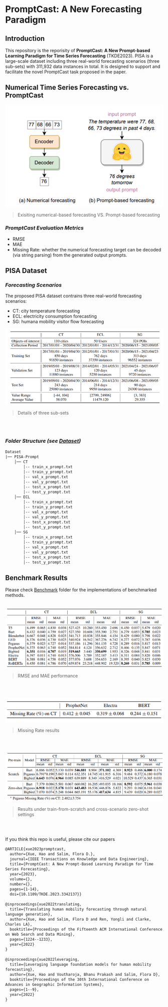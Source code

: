 # PromptCast: A New Forecasting Paradigm

## Introduction
This repository is the reporisity of **PromptCast: A New Prompt-based Learning Paradigm for Time Series Forecasting** (TKDE2023). PISA is a large-scale dataset including three real-world forecasting scenarios (three sub-sets) with 311,932 data instances in total. It is designed to support and facilitate the novel PromptCast task proposed in the paper. 


## Numerical Time Series Forecasting vs. PromptCast
![](resources/concept.png)

> Exisiting numerical-based forecasting VS. Prompt-based forecasting

### ***PromptCast Evaluation Metrics***
- RMSE
- MAE
- Missing Rate: whether the numerical forecasting target can be decoded (via string parsing) from the generated output prompts.


## PISA Dataset
### ***Forecasting Scenarios***
The proposed PISA dataset contrains three real-world forecasting scenarios:
- CT: city temperature forecasting
- ECL: electricity consumption forecasting
- SG: humana mobility visitor flow forecasting

![](resources/statistics.png)

> Details of three sub-sets
> 
<br></br>

### ***Folder Structure (see [Dataset](Dataset/README.md))***
```text
Dataset
|── PISA-Prompt
    │── CT
        │-- train_x_prompt.txt
        │-- train_y_prompt.txt
        │-- val_x_prompt.txt
        │-- val_y_prompt.txt
        │-- test_x_prompt.txt
        │-- test_y_prompt.txt
    │── ECL
        │-- train_x_prompt.txt
        │-- train_y_prompt.txt
        │-- val_x_prompt.txt
        │-- val_y_prompt.txt
        │-- test_x_prompt.txt
        │-- test_y_prompt.txt  
    │── SG
        │-- train_x_prompt.txt
        │-- train_y_prompt.txt
        │-- val_x_prompt.txt
        │-- val_y_prompt.txt
        │-- test_x_prompt.txt
        │-- test_y_prompt.txt   
```

## Benchmark Results
Please check [Benchmark](Benchmark/README.md) folder for the implementations of benchmarked methods.
<br></br>

![](resources/result_1.png)

> RMSE and MAE performance
> 
<br></br>

![](resources/result_2.png)

> Missing Rate results
> 
<br></br>

![](resources/result_3.png)

> Results under train-from-scratch and cross-scenario zero-shot settings
> 
<br></br>

If you think this repo is useful, please cite our papers


```
@ARTICLE{xue2023promptcast,
  author={Xue, Hao and Salim, Flora D.},
  journal={IEEE Transactions on Knowledge and Data Engineering}, 
  title={PromptCast: A New Prompt-Based Learning Paradigm for Time Series Forecasting}, 
  year={2023},
  volume={},
  number={},
  pages={1-14},
  doi={10.1109/TKDE.2023.3342137}}

@inproceedings{xue2022translating, 
  title={Translating human mobility forecasting through natural language generation}, 
  author={Xue, Hao and Salim, Flora D and Ren, Yongli and Clarke, Charles LA}, 
  booktitle={Proceedings of the Fifteenth ACM International Conference on Web Search and Data Mining}, 
  pages={1224--1233}, 
  year={2022} 
} 

@inproceedings{xue2022leveraging, 
  title={Leveraging language foundation models for human mobility forecasting}, 
  author={Xue, Hao and Voutharoja, Bhanu Prakash and Salim, Flora D}, 
  booktitle={Proceedings of the 30th International Conference on Advances in Geographic Information Systems}, 
  pages={1--9}, 
  year={2022} 
} 
```
